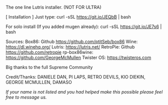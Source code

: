 The one line Lutris installer. (NOT FOR ULTRA)

[ Installation ]
Just type: curl -sSL https://git.io/JEQbB | bash

For solo install (If you added mugen already): curl -sSL https://git.io/JE7s6 | bash

Sources:
Box86: Github https://github.com/ptitSeb/box86
Wine: https://dl.winehq.org/
Lutris: https://lutris.net/
RetroPie: Github https://github.com/retropie
rp-box86wine: https://github.com/GeorgeMcMullen
Twister OS:  https://twisteros.com

Big thanks to the full Supreme Community

Credit/Thanks:
DANIELE DAN,
PI LAPS,
RETRO DEVILS,
KIO DIEKIN,
GEORGE MCMULLEN,
DAMASO

*If your name is not listed and you had helped make this possible please feel free to message us.*
